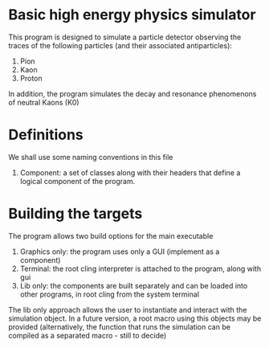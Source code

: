 # Basic high energy physics simulator
This program is designed to simulate a particle detector observing the traces of the following particles (and their associated antiparticles):

1) Pion 
2) Kaon 
3) Proton 

In addition, the program simulates the decay and resonance phenomenons of neutral Kaons (K0)



# Definitions
We shall use some naming conventions in this file

1) Component: a set of classes along with their headers that define a logical component of the program. 

# Building the targets

The program allows two build options for the main executable
1) Graphics only: the program uses only a GUI (implement as a component)
2) Terminal: the root cling interpreter is attached to the program, along with gui
3) Lib only: the components are built separately and can be loaded into other programs, in root cling from the system terminal

The lib only approach allows the user to instantiate and interact with the simulation object. 
In a future version, a root macro using this objects may be provided
(alternatively, the function that runs the simulation can be compiled as a separated macro - still to decide)